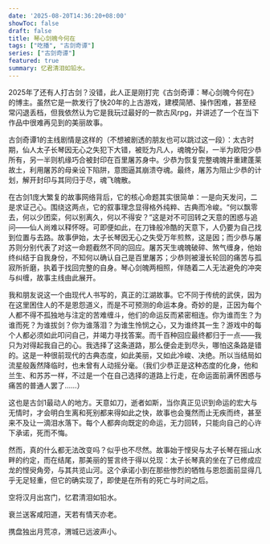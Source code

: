 ```yaml
---
date: '2025-08-20T14:36:20+08:00'
showToc: false
draft: false
title: 琴心剑魄今何在
tags: ["吃播", "古剑奇谭"]
series: ["古剑奇谭"]
featured: true
summary: 忆君清泪如铅水。
---
```


2025年了还有人打古剑？没错，此人正是刚打完《古剑奇谭：琴心剑魄今何在》的博主。虽然它是一款发行了快20年的上古游戏，建模简陋、操作困难，甚至经常闪退丢档，但我依然认为它是我玩过最好的一款古风rpg，并讲述了一个在当下作品中很难再见到的美丽故事。

古剑奇谭1的主线剧情是这样的（不想被剧透的朋友也可以跳过这一段）：太古时期，仙人太子长琴因无心之失犯下大错，被贬为凡人，魂魄分裂，一半为欧阳少恭所有，另一半则机缘巧合被封印在百里屠苏身中。少恭为恢复完整魂魄并重建蓬莱故土，利用屠苏的母亲设下陷阱，意图逼其崩溃夺魂。最终，屠苏为阻止少恭的计划，解开封印与其同归于尽，魂飞魄散。

在古剑1庞大繁复的故事网络背后，它的核心命题其实很简单：一是向天发问，二是求证己心。围绕这两点，它的叙事理念显得格外纯粹、古典而冷峻。“何以飘零去，何以少团栾，何以别离久，何以不得安？”这是对不可回转之天意的困惑与追问——仙人尚难以释怀呀。可即便如此，在刀锋般冷酷的天意下，人仍要为自己找到位置与去路。故事伊始，太子长琴因无心之失受万年煎熬，这是因；而少恭与屠苏则分别代表了对这一命题截然不同的回应。屠苏天生魂魄破碎、煞气缠身，他始终纠结于自我身份，不知何以确认自己是百里屠苏；少恭则被漫长轮回的痛苦与孤寂所折磨，执着于找回完整的自身。琴心剑魄两相照，伴随着二人无法避免的冲突与纠缠，故事主线由此展开。

我和朋友说这一个由现代人书写的，真正的江湖故事。它不同于传统的武侠，因为在这里困住人的不是恩怨道义，而是不可预测的命运本身。奇妙的是，正因为每个人都不得不孤独地与注定的苦难缠斗，他们的命运反而紧密相连。你为谁而生？为谁而死？为谁拔剑？你为谁落泪？为谁生怜悯之心，又为谁终其一生？游戏中的每个人都必须如此叩问自己，并竭力寻找答案。而千百种回应最终都归于一点——我只为对得起我自己的心。我选择了这条道路，那么便会走到尽头，哪怕这条路是错的。这是一种很前现代的古典态度，如此美丽，又如此冷峻、决绝。所以当结局如流星般轰然降临时，也未曾有人动摇分毫。（我们少恭正是这种态度的化身，他和兰生、和苏苏一样，不过是一个在自己选择的道路上行走，在命运面前满怀困惑与痛苦的普通人罢了……）

这也是古剑1最动人的地方。天意如刀，逝者如斯，当你真正见识到命运的宏大与无情时，才会明白生离和死别都来得如此之快，故事也会戛然而止无疾而终，甚至来不及让一滴泪水落下。每个人都奔向既定的命运，无力回转，只能向自己的心许下承诺，死而不悔。

然而，真的什么都无法改变吗？似乎也不尽然。故事始于悭臾与太子长琴在摇山水畔的约定，而在结尾，那美丽的誓言终于得以兑现：太子长琴真的坐在了已修成应龙的悭臾角旁，与其共览山河。这个承诺小到在那些惨烈的牺牲与恩怨面前显得几乎无足轻重，但它的确实现了，即使是在所有的死亡与时间之后。

空将汉月出宫门，忆君清泪如铅水。

衰兰送客咸阳道，天若有情天亦老。

携盘独出月荒凉，渭城已远波声小。
